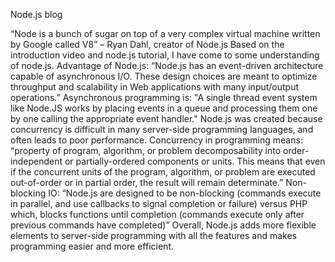 Node.js blog 

“Node is a bunch of sugar on top of a very complex virtual machine written by Google called V8” – Ryan Dahl, creator of Node.js
	Based on the introduction video and node.js tutorial, I have come to some understanding of node.js. Advantage of Node.js: “Node.js has an event-driven architecture capable of asynchronous I/O. These design choices are meant to optimize throughput and scalability in Web applications with many input/output operations.” Asynchronous programming is: "A single thread event system like Node.JS works by placing events in a queue and processing them one by one calling the appropriate event handler."
		Node.js was created because concurrency is difficult in many server-side programming languages, and often leads to poor performance. Concurrency in programming means: “property of program, algorithm, or problem decomposability into order-independent or partially-ordered components or units. This means that even if the concurrent units of the program, algorithm, or problem are executed out-of-order or in partial order, the result will remain determinate.”
			Non-blocking IO: “Node.js are designed to be non-blocking (commands execute in parallel, and use callbacks to signal completion or failure) versus PHP which, blocks functions until completion (commands execute only after previous commands have completed)”
				Overall, Node.js adds more flexible elements to server-side programming with all the features and makes programming easier and more efficient. 


